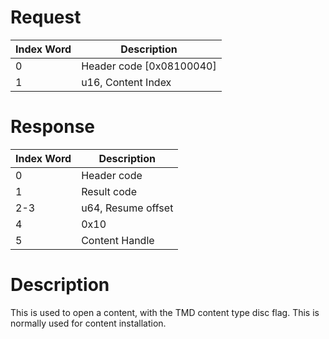 # Request

| Index Word | Description                |
|------------|----------------------------|
| 0          | Header code \[0x08100040\] |
| 1          | u16, Content Index         |

# Response

| Index Word | Description        |
|------------|--------------------|
| 0          | Header code        |
| 1          | Result code        |
| 2-3        | u64, Resume offset |
| 4          | 0x10               |
| 5          | Content Handle     |

# Description

This is used to open a content, with the TMD content type disc flag.
This is normally used for content installation.